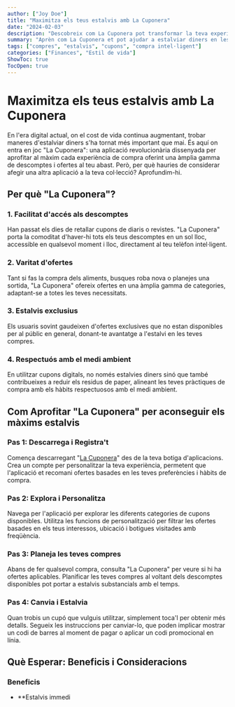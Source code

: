 ```yaml
---
author: ["Joy Doe"]
title: "Maximitza els teus estalvis amb La Cuponera"
date: "2024-02-03"
description: "Descobreix com La Cuponera pot transformar la teva experiència de compra proporcionant un accés fàcil a una àmplia gamma de descomptes i ofertes."
summary: "Aprèn com La Cuponera et pot ajudar a estalviar diners en les teves compres diàries mitjançant cupons digitals i ofertes exclusives."
tags: ["compres", "estalvis", "cupons", "compra intel·ligent"]
categories: ["Finances", "Estil de vida"]
ShowToc: true
TocOpen: true
---
```


# Maximitza els teus estalvis amb La Cuponera

En l'era digital actual, on el cost de vida continua augmentant, trobar maneres d'estalviar diners s'ha tornat més important que mai. És aquí on entra en joc "La Cuponera": una aplicació revolucionària dissenyada per aprofitar al màxim cada experiència de compra oferint una àmplia gamma de descomptes i ofertes al teu abast. Però, per què hauries de considerar afegir una altra aplicació a la teva col·lecció? Aprofundim-hi.

## Per què "La Cuponera"?

### 1. Facilitat d'accés als descomptes
Han passat els dies de retallar cupons de diaris o revistes. "La Cuponera" porta la comoditat d'haver-hi tots els teus descomptes en un sol lloc, accessible en qualsevol moment i lloc, directament al teu telèfon intel·ligent.

### 2. Varitat d'ofertes
Tant si fas la compra dels aliments, busques roba nova o planejes una sortida, "La Cuponera" ofereix ofertes en una àmplia gamma de categories, adaptant-se a totes les teves necessitats.

### 3. Estalvis exclusius
Els usuaris sovint gaudeixen d'ofertes exclusives que no estan disponibles per al públic en general, donant-te avantatge a l'estalvi en les teves compres.

### 4. Respectuós amb el medi ambient
En utilitzar cupons digitals, no només estalvies diners sinó que també contribueixes a reduir els residus de paper, alineant les teves pràctiques de compra amb els hàbits respectuosos amb el medi ambient.

## Com Aprofitar "La Cuponera" per aconseguir els màxims estalvis

### Pas 1: Descarrega i Registra't
Comença descarregant "[La Cuponera](https://lacuponera.es/)" des de la teva botiga d'aplicacions. Crea un compte per personalitzar la teva experiència, permetent que l'aplicació et recomani ofertes basades en les teves preferències i hàbits de compra.

### Pas 2: Explora i Personalitza
Navega per l'aplicació per explorar les diferents categories de cupons disponibles. Utilitza les funcions de personalització per filtrar les ofertes basades en els teus interessos, ubicació i botigues visitades amb freqüència.

### Pas 3: Planeja les teves compres
Abans de fer qualsevol compra, consulta "La Cuponera" per veure si hi ha ofertes aplicables. Planificar les teves compres al voltant dels descomptes disponibles pot portar a estalvis substancials amb el temps.

### Pas 4: Canvia i Estalvia
Quan trobis un cupó que vulguis utilitzar, simplement toca'l per obtenir més detalls. Segueix les instruccions per canviar-lo, que poden implicar mostrar un codi de barres al moment de pagar o aplicar un codi promocional en línia.

## Què Esperar: Beneficis i Consideracions

### Beneficis

- **Estalvis immedi